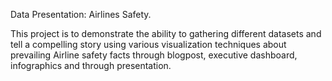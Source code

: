 Data Presentation: Airlines Safety.

This project is to demonstrate the ability to gathering different datasets and tell a compelling story using various visualization techniques about prevailing Airline safety facts through blogpost, executive dashboard, infographics and through presentation. 



